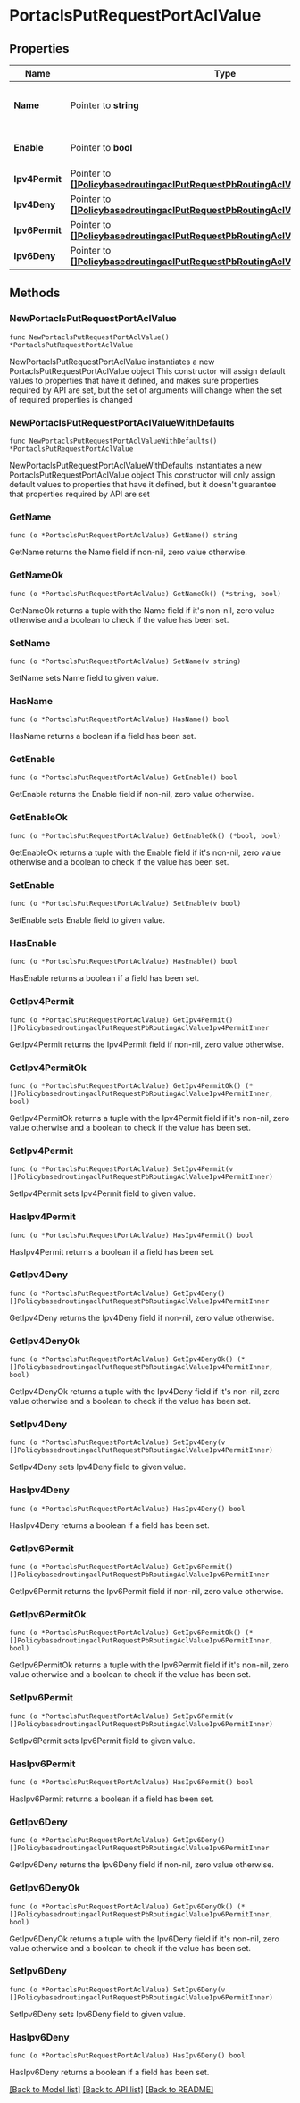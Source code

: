 # PortaclsPutRequestPortAclValue

## Properties

Name | Type | Description | Notes
------------ | ------------- | ------------- | -------------
**Name** | Pointer to **string** | Object Name. Must be unique. | [optional] [default to ""]
**Enable** | Pointer to **bool** | Enable object. | [optional] [default to false]
**Ipv4Permit** | Pointer to [**[]PolicybasedroutingaclPutRequestPbRoutingAclValueIpv4PermitInner**](PolicybasedroutingaclPutRequestPbRoutingAclValueIpv4PermitInner.md) |  | [optional] 
**Ipv4Deny** | Pointer to [**[]PolicybasedroutingaclPutRequestPbRoutingAclValueIpv4PermitInner**](PolicybasedroutingaclPutRequestPbRoutingAclValueIpv4PermitInner.md) |  | [optional] 
**Ipv6Permit** | Pointer to [**[]PolicybasedroutingaclPutRequestPbRoutingAclValueIpv6PermitInner**](PolicybasedroutingaclPutRequestPbRoutingAclValueIpv6PermitInner.md) |  | [optional] 
**Ipv6Deny** | Pointer to [**[]PolicybasedroutingaclPutRequestPbRoutingAclValueIpv6PermitInner**](PolicybasedroutingaclPutRequestPbRoutingAclValueIpv6PermitInner.md) |  | [optional] 

## Methods

### NewPortaclsPutRequestPortAclValue

`func NewPortaclsPutRequestPortAclValue() *PortaclsPutRequestPortAclValue`

NewPortaclsPutRequestPortAclValue instantiates a new PortaclsPutRequestPortAclValue object
This constructor will assign default values to properties that have it defined,
and makes sure properties required by API are set, but the set of arguments
will change when the set of required properties is changed

### NewPortaclsPutRequestPortAclValueWithDefaults

`func NewPortaclsPutRequestPortAclValueWithDefaults() *PortaclsPutRequestPortAclValue`

NewPortaclsPutRequestPortAclValueWithDefaults instantiates a new PortaclsPutRequestPortAclValue object
This constructor will only assign default values to properties that have it defined,
but it doesn't guarantee that properties required by API are set

### GetName

`func (o *PortaclsPutRequestPortAclValue) GetName() string`

GetName returns the Name field if non-nil, zero value otherwise.

### GetNameOk

`func (o *PortaclsPutRequestPortAclValue) GetNameOk() (*string, bool)`

GetNameOk returns a tuple with the Name field if it's non-nil, zero value otherwise
and a boolean to check if the value has been set.

### SetName

`func (o *PortaclsPutRequestPortAclValue) SetName(v string)`

SetName sets Name field to given value.

### HasName

`func (o *PortaclsPutRequestPortAclValue) HasName() bool`

HasName returns a boolean if a field has been set.

### GetEnable

`func (o *PortaclsPutRequestPortAclValue) GetEnable() bool`

GetEnable returns the Enable field if non-nil, zero value otherwise.

### GetEnableOk

`func (o *PortaclsPutRequestPortAclValue) GetEnableOk() (*bool, bool)`

GetEnableOk returns a tuple with the Enable field if it's non-nil, zero value otherwise
and a boolean to check if the value has been set.

### SetEnable

`func (o *PortaclsPutRequestPortAclValue) SetEnable(v bool)`

SetEnable sets Enable field to given value.

### HasEnable

`func (o *PortaclsPutRequestPortAclValue) HasEnable() bool`

HasEnable returns a boolean if a field has been set.

### GetIpv4Permit

`func (o *PortaclsPutRequestPortAclValue) GetIpv4Permit() []PolicybasedroutingaclPutRequestPbRoutingAclValueIpv4PermitInner`

GetIpv4Permit returns the Ipv4Permit field if non-nil, zero value otherwise.

### GetIpv4PermitOk

`func (o *PortaclsPutRequestPortAclValue) GetIpv4PermitOk() (*[]PolicybasedroutingaclPutRequestPbRoutingAclValueIpv4PermitInner, bool)`

GetIpv4PermitOk returns a tuple with the Ipv4Permit field if it's non-nil, zero value otherwise
and a boolean to check if the value has been set.

### SetIpv4Permit

`func (o *PortaclsPutRequestPortAclValue) SetIpv4Permit(v []PolicybasedroutingaclPutRequestPbRoutingAclValueIpv4PermitInner)`

SetIpv4Permit sets Ipv4Permit field to given value.

### HasIpv4Permit

`func (o *PortaclsPutRequestPortAclValue) HasIpv4Permit() bool`

HasIpv4Permit returns a boolean if a field has been set.

### GetIpv4Deny

`func (o *PortaclsPutRequestPortAclValue) GetIpv4Deny() []PolicybasedroutingaclPutRequestPbRoutingAclValueIpv4PermitInner`

GetIpv4Deny returns the Ipv4Deny field if non-nil, zero value otherwise.

### GetIpv4DenyOk

`func (o *PortaclsPutRequestPortAclValue) GetIpv4DenyOk() (*[]PolicybasedroutingaclPutRequestPbRoutingAclValueIpv4PermitInner, bool)`

GetIpv4DenyOk returns a tuple with the Ipv4Deny field if it's non-nil, zero value otherwise
and a boolean to check if the value has been set.

### SetIpv4Deny

`func (o *PortaclsPutRequestPortAclValue) SetIpv4Deny(v []PolicybasedroutingaclPutRequestPbRoutingAclValueIpv4PermitInner)`

SetIpv4Deny sets Ipv4Deny field to given value.

### HasIpv4Deny

`func (o *PortaclsPutRequestPortAclValue) HasIpv4Deny() bool`

HasIpv4Deny returns a boolean if a field has been set.

### GetIpv6Permit

`func (o *PortaclsPutRequestPortAclValue) GetIpv6Permit() []PolicybasedroutingaclPutRequestPbRoutingAclValueIpv6PermitInner`

GetIpv6Permit returns the Ipv6Permit field if non-nil, zero value otherwise.

### GetIpv6PermitOk

`func (o *PortaclsPutRequestPortAclValue) GetIpv6PermitOk() (*[]PolicybasedroutingaclPutRequestPbRoutingAclValueIpv6PermitInner, bool)`

GetIpv6PermitOk returns a tuple with the Ipv6Permit field if it's non-nil, zero value otherwise
and a boolean to check if the value has been set.

### SetIpv6Permit

`func (o *PortaclsPutRequestPortAclValue) SetIpv6Permit(v []PolicybasedroutingaclPutRequestPbRoutingAclValueIpv6PermitInner)`

SetIpv6Permit sets Ipv6Permit field to given value.

### HasIpv6Permit

`func (o *PortaclsPutRequestPortAclValue) HasIpv6Permit() bool`

HasIpv6Permit returns a boolean if a field has been set.

### GetIpv6Deny

`func (o *PortaclsPutRequestPortAclValue) GetIpv6Deny() []PolicybasedroutingaclPutRequestPbRoutingAclValueIpv6PermitInner`

GetIpv6Deny returns the Ipv6Deny field if non-nil, zero value otherwise.

### GetIpv6DenyOk

`func (o *PortaclsPutRequestPortAclValue) GetIpv6DenyOk() (*[]PolicybasedroutingaclPutRequestPbRoutingAclValueIpv6PermitInner, bool)`

GetIpv6DenyOk returns a tuple with the Ipv6Deny field if it's non-nil, zero value otherwise
and a boolean to check if the value has been set.

### SetIpv6Deny

`func (o *PortaclsPutRequestPortAclValue) SetIpv6Deny(v []PolicybasedroutingaclPutRequestPbRoutingAclValueIpv6PermitInner)`

SetIpv6Deny sets Ipv6Deny field to given value.

### HasIpv6Deny

`func (o *PortaclsPutRequestPortAclValue) HasIpv6Deny() bool`

HasIpv6Deny returns a boolean if a field has been set.


[[Back to Model list]](../README.md#documentation-for-models) [[Back to API list]](../README.md#documentation-for-api-endpoints) [[Back to README]](../README.md)


